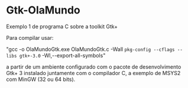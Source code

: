 # Gtk-OlaMundo
Exemplo 1 de programa C sobre a toolkit Gtk+

Para compilar usar: 

"gcc -o OlaMundoGtk.exe OlaMundoGtk.c -Wall `pkg-config --cflags --libs gtk+-3.0` -Wl,--export-all-symbols" 

a partir de um ambiente configurado com o pacote de desenvolvimento Gtk+ 3 instalado juntamente com o compilador C, a exemplo de
MSYS2 com MinGW (32 ou 64 bits).
